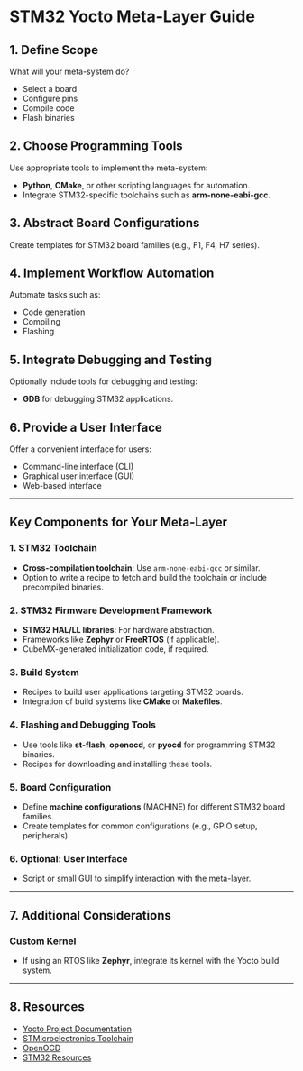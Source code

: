 # STM32 Yocto Meta-Layer Guide

## 1. Define Scope
What will your meta-system do?

- Select a board
- Configure pins
- Compile code
- Flash binaries

## 2. Choose Programming Tools
Use appropriate tools to implement the meta-system:

- **Python**, **CMake**, or other scripting languages for automation.
- Integrate STM32-specific toolchains such as **arm-none-eabi-gcc**.

## 3. Abstract Board Configurations
Create templates for STM32 board families (e.g., F1, F4, H7 series).

## 4. Implement Workflow Automation
Automate tasks such as:

- Code generation
- Compiling
- Flashing

## 5. Integrate Debugging and Testing
Optionally include tools for debugging and testing:

- **GDB** for debugging STM32 applications.

## 6. Provide a User Interface
Offer a convenient interface for users:

- Command-line interface (CLI)
- Graphical user interface (GUI)
- Web-based interface

---

## Key Components for Your Meta-Layer

### 1. STM32 Toolchain
- **Cross-compilation toolchain**: Use `arm-none-eabi-gcc` or similar.
- Option to write a recipe to fetch and build the toolchain or include precompiled binaries.

### 2. STM32 Firmware Development Framework
- **STM32 HAL/LL libraries**: For hardware abstraction.
- Frameworks like **Zephyr** or **FreeRTOS** (if applicable).
- CubeMX-generated initialization code, if required.

### 3. Build System
- Recipes to build user applications targeting STM32 boards.
- Integration of build systems like **CMake** or **Makefiles**.

### 4. Flashing and Debugging Tools
- Use tools like **st-flash**, **openocd**, or **pyocd** for programming STM32 binaries.
- Recipes for downloading and installing these tools.

### 5. Board Configuration
- Define **machine configurations** (MACHINE) for different STM32 board families.
- Create templates for common configurations (e.g., GPIO setup, peripherals).

### 6. Optional: User Interface
- Script or small GUI to simplify interaction with the meta-layer.

---

## 7. Additional Considerations

### Custom Kernel
- If using an RTOS like **Zephyr**, integrate its kernel with the Yocto build system.

---

## 8. Resources

- [Yocto Project Documentation](https://www.yoctoproject.org/docs/)
- [STMicroelectronics Toolchain](https://developer.arm.com/tools-and-software/open-source-software/developer-tools/gnu-toolchain/gnu-rm)
- [OpenOCD](https://openocd.org/)
- [STM32 Resources](https://www.st.com/en/development-tools.html)

